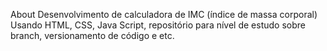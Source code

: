 About
Desenvolvimento de calculadora de IMC (índice de massa corporal) Usando HTML, CSS, Java Script, repositório para nível de estudo sobre branch, versionamento de código e etc.